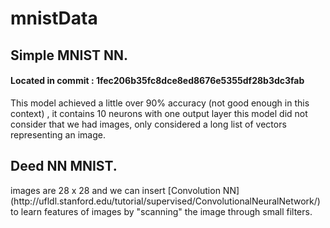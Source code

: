 <!DOCTYPE html>
# mnistData
<h2> Simple MNIST NN.</h2>
<h4>Located in commit : 1fec206b35fc8dce8ed8676e5355df28b3dc3fab </h4>
<p> This model achieved a little over 90% accuracy (not good enough in this context) , it contains 10 neurons with one output layer this model did not consider that we had images, only considered a long list of vectors representing an image.</p>

<h2> Deed NN MNIST.</h2>
<p> images are 28 x 28 and we can insert [Convolution NN](http://ufldl.stanford.edu/tutorial/supervised/ConvolutionalNeuralNetwork/) to learn features of images by "scanning" the image through small filters. </p>
</html>
